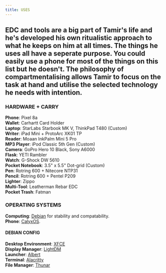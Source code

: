 ```yaml
---
title: USES
---
```

EDC and tools are a big part of Tamir's life and he's developed his own ritualistic approach to what he keeps on him at all times. The things he uses all have a seperate purpose. You could easily use a phone for most of the things on this list but he doesn't. The philosophy of compartmentalising allows Tamir to focus on the task at hand and utilise the selected technology he needs with intention.
---
### HARDWARE + CARRY

**Phone**: Pixel 8a\
**Wallet**: Carhartt Card Holder\
**Laptop**: StarLabs Starbook MK V, ThinkPad T480 (Custom)\
**Writer**: iPad Mini + ProtoArc XK01 TP\
**Reader**: Moaan InkPalm Mini 5 Pro\
**MP3 Player**: iPod Classic 5th Gen (Custom)\
**Camera**: GoPro Hero 10 Black, Sony A6000\
**Flask**: YETI Rambler\
**Watch**: G-Shock DW 5610\
**Pocket Notebook**: 3.5" x 5.5" Dot-grid (Custom)\
**Pen**: Rotring 600 + Nitecore NTP31\
**Pencil**: Rotring 600 + Pentel P209\
**Lighter**: Zippo\
**Multi-Tool**: Leatherman Rebar EDC\
**Pocket Trash**: Fatman

### OPERATING SYSTEMS

**Computing**: [Debian](https://www.debian.org/) for stability and compatability.\
**Phone**: [CalyxOS](https://calyxos.org/).

#### DEBIAN CONFIG

**Desktop Environment**: [XFCE](https://xfce.org/)\
**Display Manager**: [LightDM](https://github.com/canonical/lightdm)\
**Launcher**: [Albert](https://github.com/albertlauncher/albert)\
**Terminal**: [Alacritty](https://github.com/alacritty/alacritty)\
**File Manager**: [Thunar](https://github.com/xfce-mirror/thunar)